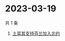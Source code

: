 # 2023-03-19

共 1 条

<!-- BEGIN ZHIHUSEARCH -->
<!-- 最后更新时间 Sun Mar 19 2023 10:15:31 GMT+0800 (China Standard Time) -->
1. [土耳其支持芬兰加入北约](https://www.zhihu.com/search?q=土耳其支持芬兰加入北约)
<!-- END ZHIHUSEARCH -->

